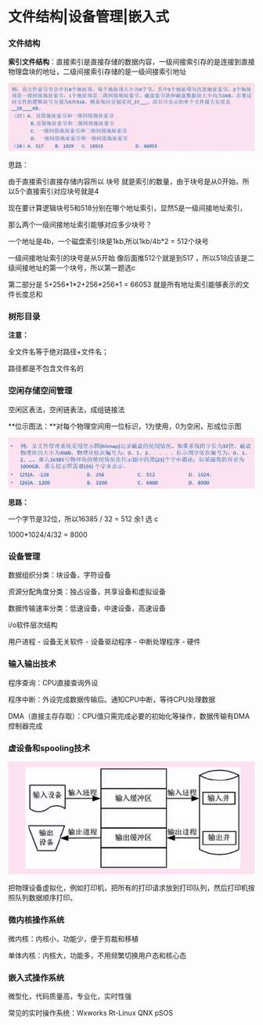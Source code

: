 # 文件结构|设备管理|嵌入式

### 文件结构

**索引文件结构**：直接索引是直接存储的数据内容，一级间接索引存的是连接到直接物理盘块的地址，二级间接索引存储的是一级间接索引地址

![image-20210429160333086](imgs/21-04-29-1/image-20210429160333086.png)

思路：

由于直接索引直接存储内容所以 块号 就是索引的数量，由于块号是从0开始，所以5个直接索引对应块号就是4

现在要计算逻辑块号5和518分别在哪个地址索引，显然5是一级间接地址索引，

那么两个一级间接地址索引能够对应多少块号？

一个地址是4b，一个磁盘索引块是1kb,所以1kb/4b*2 = 512个块号 

一级间接地址索引的块号是从5开始 像后面推512个就是到517 ，所以518应该是二级间接地址的第一个块号，所以第一题选c

第二部分是 5+256\*1\*2+256\*256\*1 = 66053 就是所有地址索引能够表示的文件长度总和

### **树形目录**

**注意：**

全文件名等于绝对路径+文件名；

路径都是不包含文件名的



### 空闲存储空间管理

空闲区表法，空闲链表法，成组链接法

**位示图法：**对每个物理空间用一位标识，1为使用，0为空闲，形成位示图

![image-20210429163649859](imgs/21-04-29-1/image-20210429163649859.png)

**思路：**

一个字节是32位，所以16385  / 32 = 512 余1 选 c

1000*1024/4/32 = 8000		



### 设备管理

数据组织分类：块设备，字符设备

资源分配角度分类：独占设备，共享设备和虚拟设备

数据传输速率分类：低速设备，中速设备，高速设备

i/o软件层次结构

用户进程 - 设备无关软件 - 设备驱动程序 - 中断处理程序 - 硬件



### 输入输出技术

程序查询：CPU直接查询外设

程序中断：外设完成数据传输后。通知CPU中断，等待CPU处理数据

DMA（直接主存存取）：CPU值只需完成必要的初始化等操作，数据传输有DMA控制器完成



### 虚设备和spooling技术

![image-20210429173434247](imgs/21-04-29-1/image-20210429173434247.png)

把物理设备虚拟化，例如打印机，把所有的打印请求放到打印队列，然后打印机按照队列数据顺序打印。

### 微内核操作系统

微内核：内核小，功能少，便于剪裁和移植

单体内核：内核大，功能多，不用频繁切换用户态和核心态



### 嵌入式操作系统

微型化，代码质量高，专业化，实时性强

常见的实时操作系统：Wxworks Rt-Linux QNX pSOS







